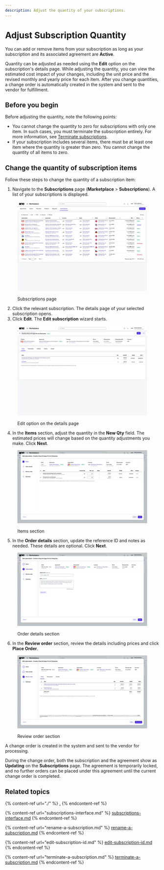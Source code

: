 ```yaml
---
description: Adjust the quantity of your subscriptions.
---
```


# Adjust Subscription Quantity

You can add or remove items from your subscription as long as your subscription and its associated agreement are **Active**.&#x20;

Quantity can be adjusted as needed using the **Edit** option on the subscription's details page. While adjusting the quantity, you can view the estimated cost impact of your changes, including the unit price and the revised monthly and yearly price for each item. After you change quantities, a change order is automatically created in the system and sent to the vendor for fulfillment. &#x20;

## Before you begin

Before adjusting the quantity, note the following points:

* You cannot change the quantity to zero for subscriptions with only one item. In such cases, you must terminate the subscription entirely. For more information, see [Terminate subscriptions](terminate-a-subscription.md).
* If your subscription includes several items, there must be at least one item where the quantity is greater than zero. You cannot change the quantity of all items to zero.&#x20;

## Change the quantity of subscription items

Follow these steps to change the quantity of a subscription item:

1. Navigate to the **Subscriptions** page (**Marketplace** > **Subscriptions**). A list of your subscriptions is displayed.

<figure><img src="../../../.gitbook/assets/image (375).png" alt=""><figcaption><p>Subscriptions page</p></figcaption></figure>

2. Click the relevant subscription. The details page of your selected subscription opens.&#x20;
3. Click **Edit**. The **Edit subscription** wizard starts.

<figure><img src="../../../.gitbook/assets/image (376).png" alt=""><figcaption><p>Edit option on the details page</p></figcaption></figure>

4. In the **Items** section, adjust the quantity in the **New Qty** field. The estimated prices will change based on the quantity adjustments you make. Click **Next**.

<figure><img src="../../../.gitbook/assets/image (377).png" alt=""><figcaption><p>Items section</p></figcaption></figure>

5. In the **Order details** section, update the reference ID and notes as needed. These details are optional. Click **Next**.

<figure><img src="../../../.gitbook/assets/image (378).png" alt=""><figcaption><p>Order details section</p></figcaption></figure>

6. In the **Review order** section, review the details including prices and click **Place Order**.&#x20;

<figure><img src="../../../.gitbook/assets/image (379).png" alt=""><figcaption><p>Review order section</p></figcaption></figure>

A change order is created in the system and sent to the vendor for processing.&#x20;

During the change order, both the subscription and the agreement show as **Updating** on the **Subscriptions** page. The agreement is temporarily locked, and no further orders can be placed under this agreement until the current change order is completed.

## Related topics

{% content-ref url="./" %}
[.](./)
{% endcontent-ref %}

{% content-ref url="subscriptions-interface.md" %}
[subscriptions-interface.md](subscriptions-interface.md)
{% endcontent-ref %}

{% content-ref url="rename-a-subscription.md" %}
[rename-a-subscription.md](rename-a-subscription.md)
{% endcontent-ref %}

{% content-ref url="edit-subscription-id.md" %}
[edit-subscription-id.md](edit-subscription-id.md)
{% endcontent-ref %}

{% content-ref url="terminate-a-subscription.md" %}
[terminate-a-subscription.md](terminate-a-subscription.md)
{% endcontent-ref %}
